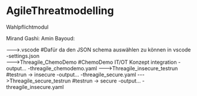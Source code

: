 # AgileThreatmodelling
Wahlpflichtmodul


Mirand Gashi:
Amin Bayoud:

--->.vscode                          #Dafür da den JSON schema auswählen zu können in vscode
    -settings.json              
--->Threagile_ChemoDemo              #ChemoDemo IT/OT Konzept integration
    -output...
    -threagile_chemodemo.yaml
--->Threagile_insecure_testrun       #testrun -> insecure
    -output...
    -threagile_secure.yaml
--->Threagile_secure_testrun         #testrun -> secure
    -output...
    -threagile_insecure.yaml
